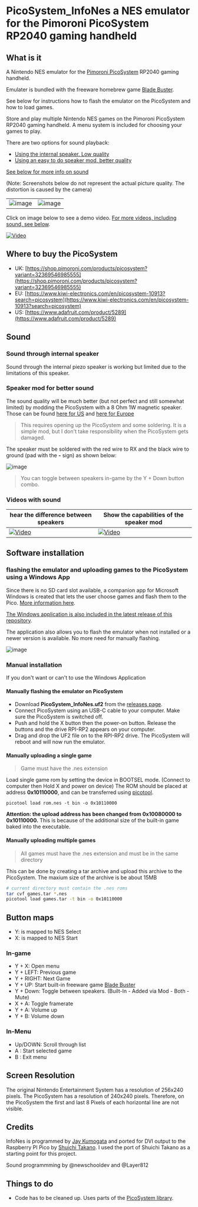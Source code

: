 # PicoSystem_InfoNes a NES emulator for the Pimoroni PicoSystem RP2040 gaming handheld

## What is it

A Nintendo NES emulator for the [Pimoroni PicoSystem](https://shop.pimoroni.com/products/picosystem) RP2040 gaming handheld.

Emulater is bundled with the freeware homebrew game [Blade Buster](https://www.rgcd.co.uk/2011/05/blade-buster-nes.html).

See below for instructions how to flash the emulator on the PicoSystem and how to load games.

Store and play multiple Nintendo NES games on the Pimoroni PicoSystem RP2040 gaming handheld. A menu system is included for choosing your games to play.

There are two options for sound playback:

- [Using the internal speaker. Low quality](#sound-through-internal-speaker)
- [Using an easy to do speaker mod, better quality](#speaker-mod-for-better-sound)

[See below for more info on sound](#sound)

(Note: Screenshots below do not represent the actual picture quality. The distortion is caused by the camera)

|  ||
| ------------- | ------------- |
| ![image](assets/gamescreen.jpeg) | ![image](assets/menuscreen.jpeg)  |


Click on image below to see a demo video. [For more videos, including sound, see below](#videos-with-sound).

[![Video](https://img.youtube.com/vi/4VYKSMvYWc8/0.jpg)](https://www.youtube.com/watch?v=4VYKSMvYWc8)

## Where to buy the PicoSystem

- UK: [https://shop.pimoroni.com/products/picosystem?variant=32369546985555](https://shop.pimoroni.com/products/picosystem?variant=32369546985555)
- EU: [https://www.kiwi-electronics.com/en/picosystem-10913?search=picosystem](https://www.kiwi-electronics.com/en/picosystem-10913?search=picosystem)
- US: [https://www.adafruit.com/product/5289](https://www.adafruit.com/product/5289)

## Sound
### Sound through internal speaker
Sound through the internal piezo speaker is working but limited due to the limitations of this speaker. 

### Speaker mod for better sound
The sound quality will be much better (but not perfect and still somewhat limited) by modding the PicoSystem with a 8 Ohm 1W magnetic speaker. 
Those can be found [here for US](https://www.amazon.com/gp/product/B082658QXL/ref=ppx_yo_dt_b_search_asin_title?ie=UTF8&psc=1) and [here for Europe](https://www.amazon.nl/gp/product/B0BTYDS6FY/ref=ppx_od_dt_b_asin_title_s00?ie=UTF8&psc=1)


> This requires opening up the PicoSystem and some soldering. It is a simple mod, but I don't take responsibility when the PicoSystem gets damaged.

The speaker must be soldered with the red wire to RX and the black wire to ground (pad with the  **-** sign) as shown below:

![image](assets/batterymod.png)

> You can toggle between speakers in-game by the Y + Down button combo.

### Videos with sound



| hear the difference between speakers  |Show the capabilities of the speaker mod|
| ------------- | ------------- |
| [![Video](https://img.youtube.com/vi/BRUByhx4GDo/0.jpg)](https://youtu.be/BRUByhx4GDo) | [![Video](https://img.youtube.com/vi/cA9mOWZZN6I/0.jpg)](https://youtu.be/cA9mOWZZN6I) |


## Software installation

### flashing the emulator and uploading games to the PicoSystem using a Windows App
Since there is no SD card slot available, a companion app for Microsoft Windows is created that lets the user choose games and flash them to the Pico.
[More information here](https://github.com/fhoedemakers/PicoSystemInfoNesLoader). 

[The Windows application is also included in the latest release of this repository](https://github.com/fhoedemakers/PicoSystem_InfoNes/releases). 

The application also allows you to flash the emulator when not installed or a newer version is available. No more need for manually flashing.

![image](assets/Screen.png)

### Manual installation
If you don't want or can't to use the Windows Application

#### Manually flashing the emulator on PicoSystem

- Download **PicoSystem_InfoNes.uf2** from the [releases page](https://github.com/fhoedemakers/PicoSystem_InfoNes/releases/latest).
- Connect PicoSystem using an USB-C cable to your computer. Make sure the PicoSystem is switched off.
- Push and hold the X button then the power-on button. Release the buttons and the drive RPI-RP2 appears on your computer.
- Drag and drop the UF2 file on to the RPI-RP2 drive. The PicoSystem will reboot and will now run the emulator.

#### Manually uploading a single game

> Game must have the .nes extension

Load single game rom by setting the device in BOOTSEL mode. (Connect to computer then Hold X and power on device)
The ROM should be placed at address **0x10110000**, and can be  transferred using [picotool](https://github.com/raspberrypi/picotool).

```
picotool load rom.nes -t bin -o 0x10110000
```

**Attention: the upload address has been changed from 0x10080000 to 0x10110000.** This is because of the additional size of the built-in game baked into the executable.

#### Manually uploading multiple games

> All games must have the .nes extension and must be in the same directory

This can be done by creating a tar archive and upload this archive to the PicoSystem. The maxium size of the archive is be about 15MB

```bash
# current directory must contain the .nes roms
tar cvf games.tar *.nes
picotool load games.tar -t bin -o 0x10110000
```


## Button maps

- Y: is mapped to NES Select
- X: is mapped to NES Start

### In-game
- Y + X: Open menu
- Y + LEFT: Previous game
- Y + RIGHT: Next Game
- Y + UP: Start built-in freeware game [Blade Buster](https://www.rgcd.co.uk/2011/05/blade-buster-nes.html)
- Y + Down: Toggle between speakers. (Built-In - Added via Mod - Both - Mute)
- X + A: Toggle framerate
- Y + A: Volume up
- Y + B: Volume down

### In-Menu
- Up/DOWN: Scroll through list
- A : Start selected game
- B : Exit menu


## Screen Resolution
The original Nintendo Entertainment System has a resolution of 256x240 pixels. The PicoSystem has a resolution of 240x240 pixels. Therefore, on the PicoSystem the first and last 8 Pixels of each horizontal line are not visible.

## Credits
InfoNes is programmed by [Jay Kumogata](https://github.com/jay-kumogata/InfoNES) and ported for DVI output to the Raspberry PI Pico by [Shuichi Takano](https://github.com/shuichitakano/pico-infones). I used the port of Shuichi Takano as a starting point for this project.

Sound programmming by @newschooldev and @Layer812

## Things to do

- Code has to be cleaned up. Uses parts of the [PicoSystem library](https://github.com/pimoroni/picosystem).
